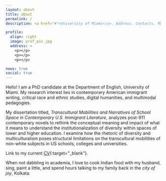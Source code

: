 ```yaml
---
layout: about
title: about
permalink: /
description: <a href="#">University of Miami</a>. Address. Contacts. Moto. Etc.

profile:
  align: right
  image: prof_pic.jpg
  address: >
    <p></p>
    <p></p>
    <p></p>

news: true
social: true
---
```


Hello! I am a PhD candidate at the Department of English, University of Miami. My research interest lies in contemporary American immigrant writing, critical race and ethnic studies, digital humanities, and multimodal pedagogies. 

My dissertation titled, *Transcultural Mobilities and Narratives of School Space in Contemporary U.S. Immigrant Literature*, analyzes post-911 contemporary novels to rethink the conceptual meaning and impact of what it means to understand the institutionalization of diversity within spaces of lower and higher education. I examine how the rhetoric of diversity and multiculturalism poses structural limitations on the transcultural mobilities of non-white subjects in US schools, colleges and universities. 

Link to my current [CV](assets/pdf/suchidutta_cv_2Feb21.pdf){:target="\_blank"}.

When not dabbling in academia, I love to cook Indian food with my husband, sing, paint a little, and spend hours talking to my family back in the *city of joy*, Kolkata. 

<!-- The code is already in, just name your picture `prof_pic.jpg` and put it in the `img/` folder. -->

<!-- Put your address / P.O. box / other info right below your picture. You can also disable any these elements by editing `profile` property of the YAML header of your `_pages/about.md`. Edit `_bibliography/papers.bib` and Jekyll will render your [publications page](/al-folio/publications/) automatically.

Link to your social media connections, too. This theme is set up to use [Font Awesome icons](http://fortawesome.github.io/Font-Awesome/){:target="\_blank"} and [Academicons](https://jpswalsh.github.io/academicons/){:target="\_blank"}, like the ones below. Add your Facebook, Twitter, LinkedIn, Google Scholar, or just disable all of them. -->
